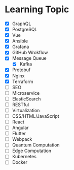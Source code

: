 # Learning Topic

- [x] GraphQL
- [x] PostgreSQL
- [x] Vue
- [x] Ansible
- [x] Grafana
- [x] GitHub Wrokflow
- [x] Message Queue
    - [x] Kafka
- [x] Protobuf
- [x] Nginx
- [x] Terraform
- [ ] SEO
- [ ] Microservice
- [ ] ElasticSearch
- [ ] RESTful
- [ ] Virtualization
- [ ] CSS/HTML/JavaScript
- [ ] React
- [ ] Angular
- [ ] Flutter
- [ ] Webpack
- [ ] Quantum Computation
- [ ] Edge Computation
- [ ] Kubernetes
- [ ] Docker
